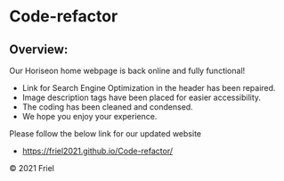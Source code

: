 # Code-refactor

## Overview:

Our Horiseon home webpage is back online and fully functional!
  * Link for Search Engine Optimization in the header has been repaired.
  * Image description tags have been placed for easier accessibility.
  * The coding has been cleaned and condensed. 
  * We hope you enjoy your experience.

Please follow the below link for our updated website
  * https://friel2021.github.io/Code-refactor/

© 2021 Friel
  
  


  
